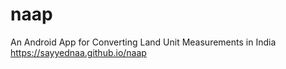 # naap
An Android App for Converting Land Unit Measurements in India
https://sayyednaa.github.io/naap
